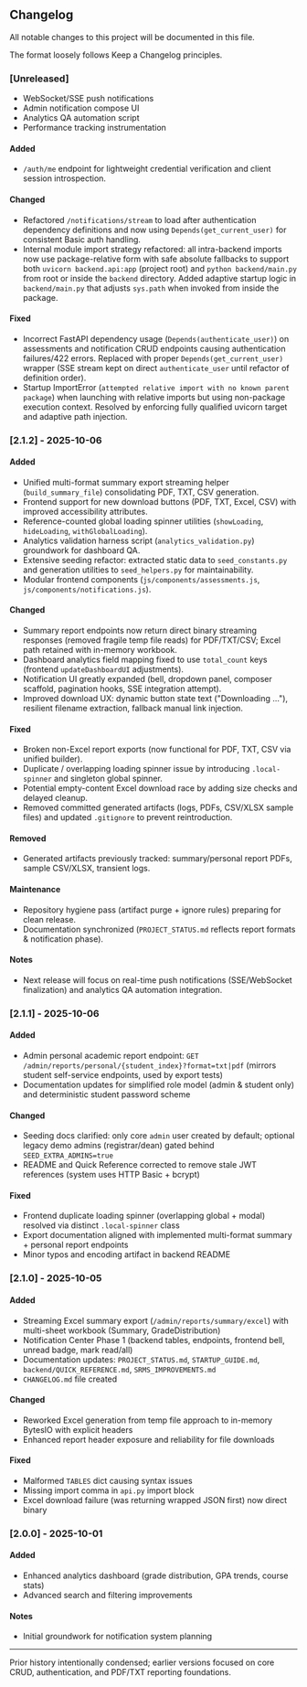 ## Changelog

All notable changes to this project will be documented in this file.

The format loosely follows Keep a Changelog principles.

### [Unreleased]
- WebSocket/SSE push notifications
- Admin notification compose UI
- Analytics QA automation script
- Performance tracking instrumentation
#### Added
- `/auth/me` endpoint for lightweight credential verification and client session introspection.
#### Changed
- Refactored `/notifications/stream` to load after authentication dependency definitions and now using `Depends(get_current_user)` for consistent Basic auth handling.
- Internal module import strategy refactored: all intra-backend imports now use package-relative form with safe absolute fallbacks to support both `uvicorn backend.api:app` (project root) and `python backend/main.py` from root or inside the `backend` directory. Added adaptive startup logic in `backend/main.py` that adjusts `sys.path` when invoked from inside the package.
#### Fixed
- Incorrect FastAPI dependency usage (`Depends(authenticate_user)`) on assessments and notification CRUD endpoints causing authentication failures/422 errors. Replaced with proper `Depends(get_current_user)` wrapper (SSE stream kept on direct `authenticate_user` until refactor of definition order).
- Startup ImportError (`attempted relative import with no known parent package`) when launching with relative imports but using non-package execution context. Resolved by enforcing fully qualified uvicorn target and adaptive path injection.

### [2.1.2] - 2025-10-06
#### Added
- Unified multi-format summary export streaming helper (`build_summary_file`) consolidating PDF, TXT, CSV generation.
- Frontend support for new download buttons (PDF, TXT, Excel, CSV) with improved accessibility attributes.
- Reference-counted global loading spinner utilities (`showLoading`, `hideLoading`, `withGlobalLoading`).
- Analytics validation harness script (`analytics_validation.py`) groundwork for dashboard QA.
- Extensive seeding refactor: extracted static data to `seed_constants.py` and generation utilities to `seed_helpers.py` for maintainability.
- Modular frontend components (`js/components/assessments.js`, `js/components/notifications.js`).

#### Changed
- Summary report endpoints now return direct binary streaming responses (removed fragile temp file reads) for PDF/TXT/CSV; Excel path retained with in-memory workbook.
- Dashboard analytics field mapping fixed to use `total_count` keys (frontend `updateDashboardUI` adjustments).
- Notification UI greatly expanded (bell, dropdown panel, composer scaffold, pagination hooks, SSE integration attempt).
- Improved download UX: dynamic button state text ("Downloading ..."), resilient filename extraction, fallback manual link injection.

#### Fixed
- Broken non-Excel report exports (now functional for PDF, TXT, CSV via unified builder).
- Duplicate / overlapping loading spinner issue by introducing `.local-spinner` and singleton global spinner.
- Potential empty-content Excel download race by adding size checks and delayed cleanup.
- Removed committed generated artifacts (logs, PDFs, CSV/XLSX sample files) and updated `.gitignore` to prevent reintroduction.

#### Removed
- Generated artifacts previously tracked: summary/personal report PDFs, sample CSV/XLSX, transient logs.

#### Maintenance
- Repository hygiene pass (artifact purge + ignore rules) preparing for clean release.
- Documentation synchronized (`PROJECT_STATUS.md` reflects report formats & notification phase).

#### Notes
- Next release will focus on real-time push notifications (SSE/WebSocket finalization) and analytics QA automation integration.


### [2.1.1] - 2025-10-06
#### Added
- Admin personal academic report endpoint: `GET /admin/reports/personal/{student_index}?format=txt|pdf` (mirrors student self-service endpoints, used by export tests)
- Documentation updates for simplified role model (admin & student only) and deterministic student password scheme

#### Changed
- Seeding docs clarified: only core `admin` user created by default; optional legacy demo admins (registrar/dean) gated behind `SEED_EXTRA_ADMINS=true`
- README and Quick Reference corrected to remove stale JWT references (system uses HTTP Basic + bcrypt)

#### Fixed
- Frontend duplicate loading spinner (overlapping global + modal) resolved via distinct `.local-spinner` class
- Export documentation aligned with implemented multi-format summary + personal report endpoints
- Minor typos and encoding artifact in backend README

### [2.1.0] - 2025-10-05
#### Added
- Streaming Excel summary export (`/admin/reports/summary/excel`) with multi-sheet workbook (Summary, GradeDistribution)
- Notification Center Phase 1 (backend tables, endpoints, frontend bell, unread badge, mark read/all)
- Documentation updates: `PROJECT_STATUS.md`, `STARTUP_GUIDE.md`, `backend/QUICK_REFERENCE.md`, `SRMS_IMPROVEMENTS.md`
- `CHANGELOG.md` file created

#### Changed
- Reworked Excel generation from temp file approach to in-memory BytesIO with explicit headers
- Enhanced report header exposure and reliability for file downloads

#### Fixed
- Malformed `TABLES` dict causing syntax issues
- Missing import comma in `api.py` import block
- Excel download failure (was returning wrapped JSON first) now direct binary

### [2.0.0] - 2025-10-01
#### Added
- Enhanced analytics dashboard (grade distribution, GPA trends, course stats)
- Advanced search and filtering improvements

#### Notes
- Initial groundwork for notification system planning

---

Prior history intentionally condensed; earlier versions focused on core CRUD, authentication, and PDF/TXT reporting foundations.
